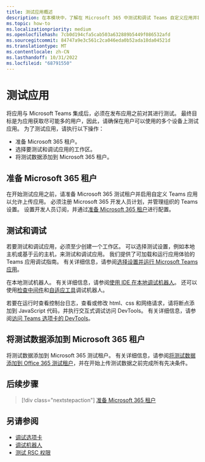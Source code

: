 ```yaml
---
title: 测试应用概述
description: 在本模块中，了解在 Microsoft 365 中测试和调试 Teams 自定义应用并将测试数据添加到 Microsoft 365 租户的过程
ms.topic: how-to
ms.localizationpriority: medium
ms.openlocfilehash: 7cb0d194cfa5cab503a632889b5449f086532afd
ms.sourcegitcommit: 84747a9e3c561c2ca046eda0b52ada18da04521d
ms.translationtype: MT
ms.contentlocale: zh-CN
ms.lasthandoff: 10/31/2022
ms.locfileid: "68791550"
---
```

# <a name="test-your-app"></a>测试应用

将应用与 Microsoft Teams 集成后，必须在发布应用之前对其进行测试。 最终目标是为应用获取尽可能多的用户，因此，请确保在用户可以使用的多个设备上测试应用。 为了测试应用，请执行以下操作：

* 准备 Microsoft 365 租户。
* 选择要测试和调试应用的工作区。
* 将测试数据添加到 Microsoft 365 租户。

## <a name="prepare-your-microsoft-365-tenant"></a>准备 Microsoft 365 租户

在开始测试应用之前，请准备 Microsoft 365 测试租户并启用自定义 Teams 应用以允许上传应用。 必须注册 Microsoft 365 开发人员计划，并管理组织的 Teams 设置。 设置开发人员订阅，并通过[准备 Microsoft 365 租户](~/concepts/build-and-test/prepare-your-o365-tenant.md)进行配置。

## <a name="test-and-debug"></a>测试和调试

若要测试和调试应用，必须至少创建一个工作区。 可以选择测试设置，例如本地主机或基于云的主机，来测试和调试应用。 我们提供了可加载和运行应用体验的 Teams 应用调试指南。 有关详细信息，请参阅[选择设置并运行 Microsoft Teams 应用](~/concepts/build-and-test/debug.md)。

在本地测试机器人。 有关详细信息，请参阅[使用 IDE 在本地调试机器人](~/bots/how-to/debug/locally-with-an-ide.md)。 还可以使用[检查中间件](/azure/bot-service/bot-service-debug-inspection-middleware?view=azure-bot-service-4.0&tabs=csharp&preserve-view=true)和[自适应工具](/azure/bot-service/bot-service-debug-adaptive-tools?view=azure-bot-service-4.0&preserve-view=true)调试机器人。

若要在运行时查看控制台日志，查看或修改 html、css 和网络请求，请将断点添加到 JavaScript 代码，并执行交互式调试访问 DevTools。 有关详细信息，请参阅[访问 Teams 选项卡的 DevTools](~/tabs/how-to/developer-tools.md)。

## <a name="add-test-data-to-your-microsoft-365-tenant"></a>将测试数据添加到 Microsoft 365 租户

将测试数据添加到 Microsoft 365 测试租户。 有关详细信息，请参阅[将测试数据添加到 Office 365 测试租户](~/concepts/build-and-test/test-data.md)，并在开始上传测试数据之前完成所有先决条件。

## <a name="next-step"></a>后续步骤

> [!div class="nextstepaction"]
> [准备 Microsoft 365 租户](~/concepts/build-and-test/prepare-your-o365-tenant.md)

## <a name="see-also"></a>另请参阅

* [调试选项卡](~/tabs/how-to/developer-tools.md)
* [调试机器人](~/bots/how-to/debug/locally-with-an-ide.md)
* [测试 RSC 权限](~/graph-api/rsc/test-resource-specific-consent.md)
